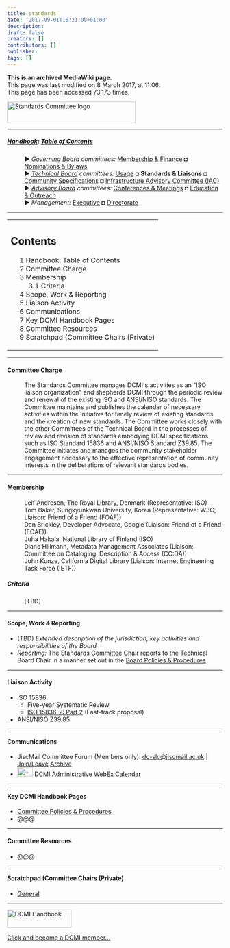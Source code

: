 ```yaml
---
title: standards
date: '2017-09-01T16:21:09+01:00'
description: 
draft: false
creators: []
contributors: []
publisher: 
tags: []
---
```


 **This is an archived MediaWiki page.**  
This page was last modified on 8 March 2017, at 11:06.  
This page has been accessed 73,173 times.

[<img alt="Standards Committee logo" src="/archive/mediawiki_wiki/images/Standards_logo2.png" width="300" height="50">](/archive/mediawiki_wiki/images/Standards_logo2.png "Standards Committee logo")

* * *

##### [Handbook](/archive/mediawiki_wiki/DCMI_Handbook "DCMI Handbook"): [Table of Contents](/archive/mediawiki_wiki/DCMI_Handbook/ "DCMI Handbook") 
<dl>
<dd> ► <i><a href="/mediawiki_wiki/DCMI_Governing_Board.md" title="DCMI Governing Board">Governing Board</a> committees:</i> <a href="/mediawiki_wiki/DCMI_Governing_Board/finance.md" title="DCMI Governing Board/finance">Membership &amp; Finance</a> ◘ <a href="/mediawiki_wiki/DCMI_Governing_Board/nominations.md" title="DCMI Governing Board/nominations">Nominations &amp; Bylaws</a> 
</dd>
<dd> ► <i><a href="/mediawiki_wiki/DCMI_Technical_Board.md" title="DCMI Technical Board">Technical Board</a> committees:</i> <a href="/mediawiki_wiki/DCMI_Technical_Board/usage.md" title="DCMI Technical Board/usage">Usage</a> ◘ <strong class="selflink">Standards &amp; Liaisons</strong> ◘ <a href="/mediawiki_wiki/DCMI_Technical_Board/specifications.md" title="DCMI Technical Board/specifications">Community Specifications</a> ◘ <a href="/mediawiki_wiki/DCMI_Technical_Board/infrastructure.md" title="DCMI Technical Board/infrastructure">Infrastructure Advisory Committee (IAC)</a>
</dd>
<dd> ► <i><a href="/mediawiki_wiki/DCMI_Advisory_Board.md" title="DCMI Advisory Board">Advisory Board</a> committees:</i> <a href="/mediawiki_wiki/DCMI_Advisory_Board/meetings.md" title="DCMI Advisory Board/meetings">Conferences &amp; Meetings</a> ◘ <a href="/mediawiki_wiki/DCMI_Advisory_Board/documentation.md" title="DCMI Advisory Board/documentation">Education &amp; Outreach</a>
</dd>
<dd> ► <i>Management:</i> <a href="/mediawiki_wiki/Exec_Committee.md" title="Exec Committee">Executive</a> ◘ <a href="/mediawiki_wiki/Exec_Committee/directorate.md" title="Exec Committee/directorate">Directorate</a>
</dd>
</dl>

* * *

<table id="toc" class="toc">
  <tr>
    <td>
      <div id="toctitle">
        <h2>Contents</h2>
      </div>
      <ul>
        <li class="toclevel-1"><a href="#Handbook:_Table_of_Contents"><span class="tocnumber">1</span> <span class="toctext">Handbook: Table of Contents</span></a></li>
        <li class="toclevel-1 tocsection-1"><a href="#Committee_Charge"><span class="tocnumber">2</span> <span class="toctext">Committee Charge</span></a></li>
        <li class="toclevel-1 tocsection-2">
          <a href="#Membership"><span class="tocnumber">3</span> <span class="toctext">Membership</span></a>
          <ul>
            <li class="toclevel-2 tocsection-3"><a href="#Criteria"><span class="tocnumber">3.1</span> <span class="toctext">Criteria</span></a></li>
          </ul>
        </li>
        <li class="toclevel-1 tocsection-4"><a href="#Scope.2C_Work_.26_Reporting"><span class="tocnumber">4</span> <span class="toctext">Scope, Work &amp; Reporting</span></a></li>
        <li class="toclevel-1 tocsection-5"><a href="#Liaison_Activity"><span class="tocnumber">5</span> <span class="toctext">Liaison Activity</span></a></li>
        <li class="toclevel-1 tocsection-6"><a href="#Communications"><span class="tocnumber">6</span> <span class="toctext">Communications</span></a></li>
        <li class="toclevel-1 tocsection-7"><a href="#Key_DCMI_Handbook_Pages"><span class="tocnumber">7</span> <span class="toctext">Key DCMI Handbook Pages</span></a></li>
        <li class="toclevel-1 tocsection-8"><a href="#Committee_Resources"><span class="tocnumber">8</span> <span class="toctext">Committee Resources</span></a></li>
        <li class="toclevel-1 tocsection-9"><a href="#Scratchpad_.28Committee_Chairs_.28Private.29"><span class="tocnumber">9</span> <span class="toctext">Scratchpad (Committee Chairs (Private)</span></a></li>
      </ul>
    </td>
  </tr>
</table>


* * *

#### Committee Charge 
<dl><dd> The Standards Committee manages DCMI's activities as an "ISO liaison organization" and shepherds DCMI through the periodic review and renewal of the existing ISO and ANSI/NISO standards. The Committee maintains and publishes the calendar of necessary activities within the Initiative for timely review of existing standards and the creation of new standards. The Committee works closely with the other Committees of the Technical Board in the processes of review and revision of standards embodying DCMI specifications such as ISO Standard 15836 and ANSI/NISO Standard Z39.85. The Committee initiates and manages the community stakeholder engagement necessary to the effective representation of community interests in the deliberations of relevant standards bodies. 
</dd></dl>

* * *

#### Membership 
<dl>
<dd> Leif Andresen, The Royal Library, Denmark (Representative: ISO)
</dd>
<dd> Tom Baker, Sungkyunkwan University, Korea (Representative: W3C; Liaison: Friend of a Friend (FOAF))
</dd>
<dd> Dan Brickley, Developer Advocate, Google (Liaison: Friend of a Friend (FOAF))
</dd>
<dd> Juha Hakala, National Library of Finland (ISO)
</dd>
<dd> Diane Hillmann, Metadata Management Associates (Liaison: Committee on Cataloging: Description &amp; Access (CC:DA))
</dd>
<dd> John Kunze, California Digital Library (Liaison: Internet Engineering Task Force (IETF))
</dd>
</dl>

##### Criteria 
<dl><dd> [TBD] 
</dd></dl>

* * *

#### Scope, Work & Reporting 

- (TBD) _Extended description of the jurisdiction, key activities and responsibilities of the Board_
- _Reporting:_ The Standards Committee Chair reports to the Technical Board Chair in a manner set out in the [Board Policies & Procedures](/archive/mediawiki_wiki/DCMI_Technical_Board/procedures "DCMI Technical Board/procedures")

* * *

#### Liaison Activity 

- ISO 15836
  - Five-year Systematic Review
  - [ISO 15836-2: Part 2](/archive/mediawiki_wiki/DCMI_Technical_Board/standards/ISO_Part2 "DCMI Technical Board/standards/ISO Part2") (Fast-track proposal)
- ANSI/NISO Z39.85 

* * *

#### Communications 

- JiscMail Committee Forum (Members only): [dc-slc@jiscmail.ac.uk](mailto:dc-slc@jiscmail.ac.uk) | [Join/Leave](http://www.jiscmail.ac.uk/lists/dc-slc.html) [Archive](http://www.jiscmail.ac.uk/cgi-bin/wa.exe?SUBED1=dc-slc&A=1)
- [<img alt="+ symbol" src="/archive/mediawiki_wiki/images/Plus.jpg" width="36" height="21">](/archive/mediawiki_wiki/images/Plus.jpg "+ symbol") [DCMI Administrative WebEx Calendar](https://www.google.com/calendar/embed?title=DCMI%20WebEx%20Calendar&height=600&wkst=2&bgcolor=%23ff6600&src=99h1apmg3h74clla4ufl6a009g%40group.calendar.google.com&color=%23853104&ctz=America%2FNew_York)

* * *

#### Key DCMI Handbook Pages 

- [Committee Policies & Procedures](/index.php?title=DCMI_Technical_Board/procedures/standards&action=edit&redlink=1 "DCMI Technical Board/procedures/standards (page does not exist)")
- @@@

* * *

#### Committee Resources 

- @@@

* * *

#### Scratchpad (Committee Chairs (Private) 

- [General](/index.php?title=DCMI_Governing_Board/scratchpad/standards&action=edit&redlink=1 "DCMI Governing Board/scratchpad/standards (page does not exist)")

* * *

[<img alt="DCMI Handbook" src="/archive/mediawiki_wiki/images/Join_us-150.png" width="150" height="43">](/archive/mediawiki_wiki/images/Join_us-150.png "DCMI Handbook")

[Click and become a DCMI member...](http://dublincore.org/support/#individualMember)

